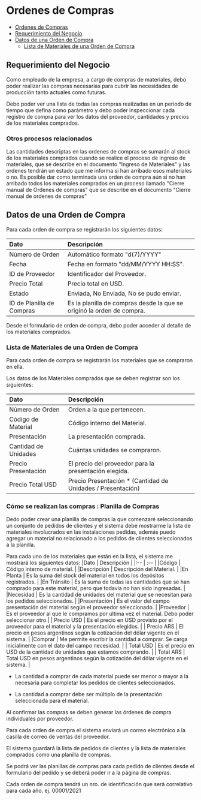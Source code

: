 # Ordenes de Compras

<a name='ordenes-de-compra'></a>

  - [Ordenes de Compras](#ordenes-de-compras)
  - [Requerimiento del Negocio](#requerimiento-del-negocio)
   - [Datos de una Orden de Compra](#datos-de-una-orden-de-compra)
     - [Lista de Materiales de una Orden de Compra](#lista-de-materiales-de-una-orden-de-compra)

<a name='requerimiento-del-negocio'></a>

## Requerimiento del Negocio

<p style='text-style : justify;'>
Como empleado de la empresa, a cargo de compras de materiales, debo poder realizar las compras necesarias para cubrir las necesidades de producción tanto actuales como futuras.
</p>

Debo poder ver una lista de todas las compras realizadas en un periodo de tiempo que defina como parámetro y debo poder inspeccionar cada registro de compra para ver los datos del proveedor, cantidades y precios de los materiales comprados.

### Otros procesos relacionados
Las cantidades descriptas en las ordenes de compras se sumarán al stock de los materiales comprados cuando se realice el proceso de ingreso de materiales, que se describe en el documento "Ingreso de Materiales" y las ordenes tendrán un estado que me informa si han arribado esos materiales o no. Es posible dar como terminada una orden de compra aún si no han arribado todos los materiales comprados en un proceso llamado "Cierre manual de Ordenes de compras" que se describe en el documento "Cierre manual de ordenes de compras"

<a name='datos-de-una-orden-de-compra'></a>

## Datos de una Orden de Compra

Para cada orden de compra se registrarán los siguientes datos:

|Dato      | Descripción                              |
|:--       | :--     |
| Número de Orden | Automático formato "d(7)/YYYY" |
| Fecha    | Fecha en formato "dd/MM/YYYY HH:SS". |
| ID de Proveedor | Identificador del Proveedor. |
| Precio Total  | Precio total en USD. |
| Estado | Enviada, No Enviada, No se pudo enviar. |
| ID de Planilla de Compras | Es la planilla de compras desde la que se originó la orden de compra. |

Desde el formulario de orden de compra, debo poder acceder al detalle de los materiales comprados.

<a name='lista-de-materiales-de-una-orden-de-compra'></a>

### Lista de Materiales de una Orden de Compra

Para cada orden de compra se registrarán los materiales que se compraron en ella.

Los datos de los Materiales comprados que se deben registrar son los siguientes:

|Dato      | Descripción                              |
|:--       | :--     |
| Número de Orden | Orden a la que pertenecen.|
| Código de Material  | Código interno del Material.|
| Presentación    | La presentación comprada. |
| Cantidad de Unidades | Cuántas unidades se compraron. |
| Precio Presentación | El precio del proveedor para la presentación elegida. |
| Precio Total USD | Precio Presentación * (Cantidad de Unidades / Presentación) 






### Cómo se realizan las compras : Planilla de Compras

Dedo poder crear una planilla de compras la que comenzaré seleccionando un conjunto de pedidos de clientes y el sistema debe mostrarme la lista de materiales involucrados en las instalaciones pedidas, además puedo agregar un material no relacionado a los pedidos de clientes seleccionados a la planilla.
</p> 

Para cada uno de los materiales que están en la lista, el sistema me mostrará los siguientes datos:
|Dato | Descripción |
|:-- | :-- |
|Código | Código interno de material. |
|Descripción | Descripción del Material. |
|En Planta | Es la suma del stock del material en todos los depósitos registrados. |
|En Tránsito | Es la suma de todas las cantidades que se han comprado para este material, pero que todavía no han sido ingresadas. |
|Necesidad | Es la cantidad de unidades del material que se necesitan para los pedidos seleccionados. |
|Presentación | Es el valor del campo presentación del material según el proveedor seleccionado. |
|Proveedor | Es el proveedor al que le compramos por última vez el material. Debo poder seleccionar otro.| 
| Precio USD | Es el precio en USD provisto por el proveedor para el material y la presentación elegidos. |
| Precio ARS | El precio en pesos argentinos según la cotización del dólar vigente en el sistema. |
|Comprar | Me permite escribir la cantidad a comprar. Se carga inicialmente con el dato del campo necesidad. |
| Total USD | Es el precio en USD de la cantidad de unidades que estamos comprando. |
| Total ARS | Total USD en pesos argentinos según la cotización del dólar vigente en el sistema. |
  
- La cantidad a comprar de cada material puede ser menor o mayor a la necesaria para completar los pedidos de 
clientes seleccionados.

- La cantidad a comprar debe ser múltiplo de la presentación seleccionada para el material.

Al confirmar las compras se deben generar las órdenes de compra individuales por proveedor.
 
Para cada orden de compra el sistema enviará un correo electrónico a la casilla de correo de ventas del proveedor.
 
El sistema guardará la lista de pedidos de clientes y la lista de materiales comprados como una planilla de compras. 
 
Se podrá ver las planillas de compras para cada pedido de clientes desde el formulario del pedido y se deberá poder ir a la página de compras.
 
Cada orden de compra tendrá un nro. de identificación que será correlativo para cada año. ej. 00001/2021




